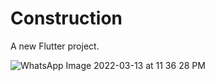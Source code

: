 # Construction

A new Flutter project.

![WhatsApp Image 2022-03-13 at 11 36 28 PM](https://user-images.githubusercontent.com/84534408/160271133-efe9bb92-442e-4cf0-bd8e-d9c7a6e4ba8a.jpeg)
